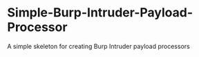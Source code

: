 Simple-Burp-Intruder-Payload-Processor
======================================

A simple skeleton for creating Burp Intruder payload processors
